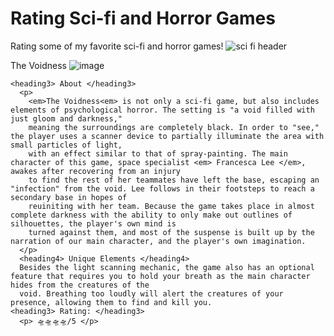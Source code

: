 # Rating Sci-fi and Horror Games
Rating some of my favorite sci-fi and horror games!
![sci fi header](https://github.com/shriyabidani/rating-sci-fi-and-horror-games/assets/145644455/ccb206be-1f3d-4be8-b2e3-e0186f27729c)

<heading1> The Voidness </heading1>
![image](https://github.com/shriyabidani/rating-sci-fi-and-horror-games/assets/145644455/11341003-100b-4dc3-ac8e-e7a0060ce475)

    <heading3> About </heading3>
      <p> 
        <em>The Voidness<em> is not only a sci-fi game, but also includes elements of psychological horror. The setting is "a void filled with just gloom and darkness," 
        meaning the surroundings are completely black. In order to "see," the player uses a scanner device to partially illuminate the area with small particles of light, 
        with an effect similar to that of spray-painting. The main character of this game, space specialist <em> Francesca Lee </em>, awakes after recovering from an injury 
        to find the rest of her teammates have left the base, escaping an "infection" from the void. Lee follows in their footsteps to reach a secondary base in hopes of 
        reuiniting with her team. Because the game takes place in almost complete darkness with the ability to only make out outlines of silhouettes, the player's own mind is 
        turned against them, and most of the suspense is built up by the narration of our main character, and the player's own imagination. 
      </p>
      <heading4> Unique Elements </heading4>
      Besides the light scanning mechanic, the game also has an optional feature that requires you to hold your breath as the main character hides from the creatures of the 
      void. Breathing too loudly will alert the creatures of your presence, allowing them to find and kill you.
    <heading3> Rating: </heading3>
      <p> 🛸🛸🛸🛸/5 </p>
    
